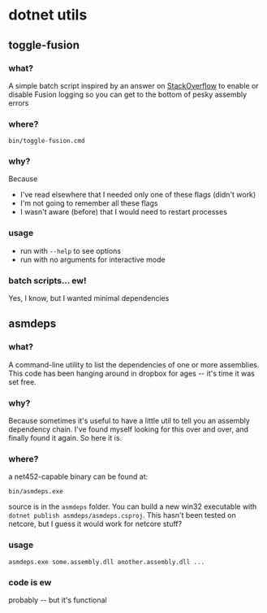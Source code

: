 # dotnet utils

## toggle-fusion

### what?

A simple batch script inspired by an answer on [StackOverflow](https://stackoverflow.com/questions/255669/how-to-enable-assembly-bind-failure-logging-fusion-in-net#answer-1527249)
to enable or disable Fusion logging so you can get to the bottom of pesky assembly errors

### where?
`bin/toggle-fusion.cmd`

### why?

Because
- I've read elsewhere that I needed only one of these flags (didn't work)
- I'm not going to remember all these flags
- I wasn't aware (before) that I would need to restart processes

### usage
- run with `--help` to see options
- run with no arguments for interactive mode

### batch scripts... ew!
Yes, I know, but I wanted minimal dependencies


## asmdeps

### what?

A command-line utility to list the dependencies of one or more assemblies. This code
has been hanging around in dropbox for ages -- it's time it was set free.


### why?
Because sometimes it's useful to have a little util to tell you an assembly
dependency chain. I've found myself looking for this over and over, and finally
found it again. So here it is.

### where?
a net452-capable binary can be found at:
```
bin/asmdeps.exe
```
source is in the `asmdeps` folder. You can build a new win32 executable with
`dotnet publish asmdeps/asmdeps.csproj`. This hasn't been tested on netcore,
but I guess it would work for netcore stuff?

### usage
`asmdeps.exe some.assembly.dll another.assembly.dll ...`

### code is ew
probably -- but it's functional